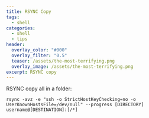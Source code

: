 ```yaml
---
title: RSYNC Copy
tags:
  - shell
categories:
  - shell
  - tips
header:
  overlay_color: "#000"
  overlay_filter: "0.5"
  teaser: /assets/the-most-terrifying.png
  overlay_image: /assets/the-most-terrifying.png
excerpt: RSYNC copy
---
```

RSYNC copy all in a folder:
```console
rsync -avz -e "ssh -o StrictHostKeyChecking=no -o UserKnownHostsFile=/dev/null" --progress [DIRECTORY] username@[DESTINATION]:[/*]
```
